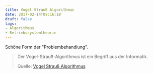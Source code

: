 ```yaml
---
title: Vogel Strauß Algorithmus
date: 2017-02-14T09:16:18
draft: false
tags:
- Algorithmus
- Betriebssystemtheorie
---
```


Schöne Form der "Problembehandlung".

> Der Vogel-Strauß-Algorithmus ist ein Begriff aus der Informatik.
>
> Quelle: [Vogel Strauß Algorithmus](https://de.wikipedia.org/wiki/Vogel-Strauß-Algorithmus)